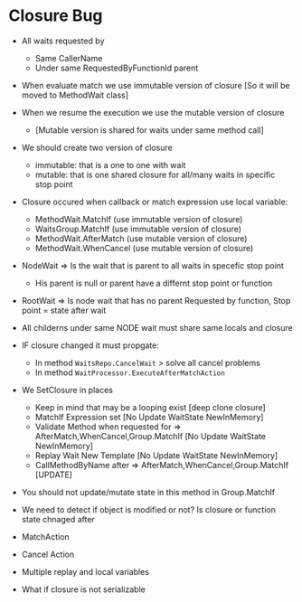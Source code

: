 ﻿# Closure Bug
* All waits requested by
	* Same CallerName
	* Under same RequestedByFunctionId parent
* When evaluate match we use immutable version of closure [So it will be moved to MethodWait class]
* When we resume the execution we use the mutable version of closure 
	* [Mutable version is shared for waits under same method call]

* We should create two version of closure
	* immutable: that is a one to one with wait
	* mutable: that is one shared closure for all/many waits in specific stop point

* Closure occured when callback or match expression use local variable:
	* MethodWait.MatchIf (use immutable version of closure)
	* WaitsGroup.MatchIf (use immutable version of closure)
	* MethodWait.AfterMatch (use mutable version of closure)
	* MethodWait.WhenCancel (use mutable version of closure)

* NodeWait => Is the wait that is parent to all waits in specefic stop point
	* His parent is null or parent have a differnt stop point or function
* RootWait => Is node wait that has no parent
Requested by function, Stop point = state after wait

* All childerns under same NODE wait must share same locals and closure
* IF closure changed it must propgate:
	* In method `WaitsRepo.CancelWait` > solve all cancel problems
	* In method `WaitProcessor.ExecuteAfterMatchAction`
* We SetClosure in places
	* Keep in mind that may be a looping exist [deep clone closure]
	* MatchIf Expression set [No Update WaitState NewInMemory]
	* Validate Method when requested for => AfterMatch,WhenCancel,Group.MatchIf [No Update WaitState NewInMemory]
	* Replay Wait New Template [No Update WaitState NewInMemory]
	* CallMethodByName after  => AfterMatch,WhenCancel,Group.MatchIf [UPDATE]
* You should not update/mutate state in this method in Group.MatchIf

* We need to detect if object is modified or not?
Is closure or function state chnaged after
- MatchAction
- Cancel Action


- Multiple replay and local variables

* What if closure is not serializable
